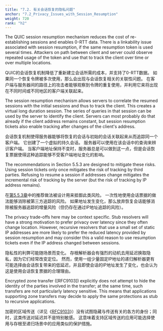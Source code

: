 ```yaml
---
title: "7.2. 有关会话恢复的隐私问题"
anchor: "7.2_Privacy_Issues_with_Session_Resumption"
weight: 720
rank: "h2"
---
```


The QUIC session resumption mechanism reduces the cost of re-establishing sessions and enables 0-RTT data. There is a linkability issue associated with session resumption, if the same resumption token is used several times. Attackers on path between client and server could observe repeated usage of the token and use that to track the client over time or over multiple locations.

QUIC的会话恢复机制降低了重新建立会话所需的成本，并支持了0-RTT数据。
如果同一个恢复令牌被多次使用，那么会出现与会话恢复相关的关联性问题。
在客户端与服务器间的路径上的攻击者能够观察到令牌的重复使用，并利用它来将出现在不同时间或不同地区的客户端关联起来。

The session resumption mechanism allows servers to correlate the resumed sessions with the initial sessions and thus to track the client. This creates a virtual long duration session. The series of queries in that session can be used by the server to identify the client. Servers can most probably do that already if the client address remains constant, but session resumption tickets also enable tracking after changes of the client's address.

会话恢复机制使得服务器能够将恢复的会话与初始的会话关联起来从而追踪同一个客户端。
它创建了一个虚拟的持久会话。
服务器可以使用在该会话中的查询来辨识客户端。
当客户端地址保持不变时，服务器总是可以做到这一点，但是会话恢复票据使得这种追踪能够不受客户端地址变化的影响。

The recommendations in Section 5.5.3 are designed to mitigate these risks. Using session tickets only once mitigates the risk of tracking by third parties. Refusing to resume a session if addresses change mitigates the incremental risk of tracking by the server (but the risk of tracking by IP address remains).

在[第5.5.3章]()中的推荐做法被设计用来抵御此类风险。
一次性地使用会话票据的做法能够消除被第三方追踪的风险。
如果地址发生变化，那么放弃恢复会话能够消除被服务器追踪的增量风险（但仍存在通过IP地址追踪的风险）。

The privacy trade-offs here may be context specific. Stub resolvers will have a strong motivation to prefer privacy over latency since they often change location. However, recursive resolvers that use a small set of static IP addresses are more likely to prefer the reduced latency provided by session resumption and may consider this a valid reason to use resumption tickets even if the IP address changed between sessions.

隐私性的利弊可能随场景而变化。
存根解析器会有强烈的动机去用延迟换取隐私，因为它们经常改变定位。
然而，使用一组少量固定IP地址的递归解析器更有可能选择由会话恢复带来的低延迟，并且即使会话的IP地址发生了变化，也会认为这是使用会话恢复票据的合理理由。

Encrypted zone transfer ([RFC9103]) explicitly does not attempt to hide the identity of the parties involved in the transfer; at the same time, such transfers are not particularly latency sensitive. This means that applications supporting zone transfers may decide to apply the same protections as stub to recursive applications.

加密的区域传送（详见《[RFC9103]()》）没有试图隐藏与传送有关的各方的身份；同时，这类传送对延迟并不是特别敏感。
这意味着支持区域传送的应用可能选择使用与存根至递归场景中的应用类似的保护措施。
